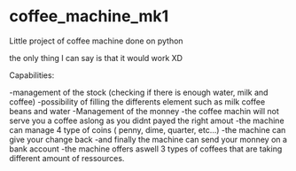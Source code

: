 # coffee_machine_mk1
Little project of coffee machine done on python

the only thing I can say is that it would work XD

Capabilities:

-management of the stock (checking if there is enough water, milk and coffee)
  -possibility of filling the differents element such as milk coffee beans and water
-Management of the monney
  -the coffee machin will not serve you a coffee aslong as you didnt payed the right amout
    -the machine can manage 4 type of coins ( penny, dime, quarter, etc...)
  -the machine can give your change back
  -and finally the machine can send your monney on a bank account
 -the machine offers aswell 3 types of coffees that are taking different amount of ressources.
